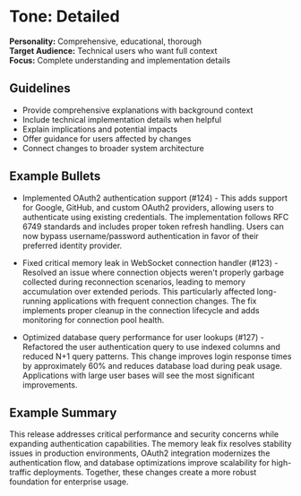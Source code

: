 # Tone: Detailed

**Personality:** Comprehensive, educational, thorough  
**Target Audience:** Technical users who want full context  
**Focus:** Complete understanding and implementation details  

## Guidelines

- Provide comprehensive explanations with background context
- Include technical implementation details when helpful
- Explain implications and potential impacts
- Offer guidance for users affected by changes
- Connect changes to broader system architecture

## Example Bullets

- Implemented OAuth2 authentication support (#124) - This adds support for Google, GitHub, and custom OAuth2 providers, allowing users to authenticate using existing credentials. The implementation follows RFC 6749 standards and includes proper token refresh handling. Users can now bypass username/password authentication in favor of their preferred identity provider.

- Fixed critical memory leak in WebSocket connection handler (#123) - Resolved an issue where connection objects weren't properly garbage collected during reconnection scenarios, leading to memory accumulation over extended periods. This particularly affected long-running applications with frequent connection changes. The fix implements proper cleanup in the connection lifecycle and adds monitoring for connection pool health.

- Optimized database query performance for user lookups (#127) - Refactored the user authentication query to use indexed columns and reduced N+1 query patterns. This change improves login response times by approximately 60% and reduces database load during peak usage. Applications with large user bases will see the most significant improvements.

## Example Summary

This release addresses critical performance and security concerns while expanding authentication capabilities. The memory leak fix resolves stability issues in production environments, OAuth2 integration modernizes the authentication flow, and database optimizations improve scalability for high-traffic deployments. Together, these changes create a more robust foundation for enterprise usage.